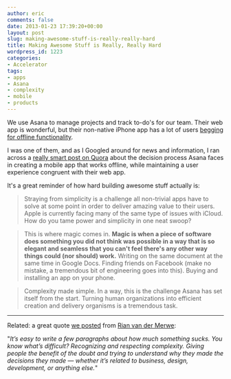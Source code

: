 ```yaml
---
author: eric
comments: false
date: 2013-01-23 17:39:20+00:00
layout: post
slug: making-awesome-stuff-is-really-really-hard
title: Making Awesome Stuff is Really, Really Hard
wordpress_id: 1223
categories:
- Accelerator
tags:
- apps
- Asana
- complexity
- mobile
- products
---
```


We use Asana to manage projects and track to-do's for our team. Their web app is wonderful, but their non-native iPhone app has a lot of users [begging for offline functionality](http://blog.asana.com/2012/09/our-iphone-app-levels-up/). 

I was one of them, and as I Googled around for news and information, I ran across a [really smart post on Quora](http://www.quora.com/Asana/Why-is-it-taking-months-for-Asana-to-deliver-a-native-mobile-app-with-offline-support) about the decision process Asana faces in creating a mobile app that works offline, while maintaining a user experience congruent with their web app. 

It's a great reminder of how hard building awesome stuff actually is: 

<!-- more --> 
 
> Straying from simplicity is a challenge all non-trivial apps have to solve at some point in order to deliver amazing value to their users. Apple is currently facing many of the same type of issues with iCloud. How do you tame power and simplicity in one neat swoop?

> This is where magic comes in. **Magic is when a piece of software does something you did not think was possible in a way that is so elegant and seamless that you can't feel there's any other way things could (nor should) work.** Writing on the same document at the same time in Google Docs. Finding friends on Facebook (make no mistake, a tremendous bit of engineering goes into this). Buying and installing an app on your phone.

> Complexity made simple. In a way, this is the challenge Asana has set itself from the start. Turning human organizations into efficient creation and delivery organisms is a tremendous task.

* * *

Related: a great quote [we posted](http://theironyard.com/blog/2012/12/lazy-friday-links-vol-2/) from [Rian van der Merwe](http://www.elezea.com/2012/12/maybe-it-doesnt-suck/): 

"_It’s easy to write a few paragraphs about how much something sucks. You know what’s difficult? Recognizing and respecting complexity. Giving people the benefit of the doubt and trying to understand why they made the decisions they made — whether it’s related to business, design, development, or anything else._"


